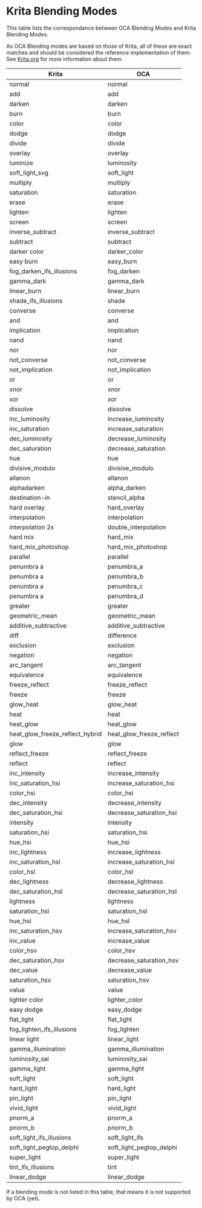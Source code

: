 # Krita Blending Modes

This table lists the correspondance between OCA Blending Modes and Krita Blending Modes.

As OCA Blending modes are based on those of Krita, all of these are exact matches and should be considered the reference implementation of them. See [Krita.org](http://krita.org) for more information about them.

| Krita | OCA |
|---|---|
| normal | normal |
| add | add |
| darken | darken |
| burn | burn |
| color | color |
| dodge | dodge |
| divide | divide |
| overlay | overlay |
| luminize | luminosity |
| soft_light_svg | soft_light |
| multiply | multiply |
| saturation | saturation |
| erase | erase |
| lighten | lighten |
| screen | screen |
| inverse_subtract | inverse_subtract |
| subtract | subtract |
| darker color | darker_color |
| easy burn | easy_burn |
| fog_darken_ifs_illusions | fog_darken |
| gamma_dark | gamma_dark |
| linear_burn | linear_burn |
| shade_ifs_illusions | shade |
| converse | converse |
| and | and |
| implication | implication |
| nand | nand |
| nor | nor |
| not_converse | not_converse |
| not_implication | not_implication |
| or | or |
| xnor | xnor |
| xor | xor |
| dissolve | dissolve |
| inc_luminosity | increase_luminosity |
| inc_saturation | increase_saturation |
| dec_luminosity | decrease_luminosity |
| dec_saturation | decrease_saturation |
| hue | hue |
| divisive_modulo | divisive_modulo |
| allanon | allanon |
| alphadarken | alpha_darken |
| destination-in | stencil_alpha |
| hard overlay | hard_overlay |
| interpolation | interpolation |
| interpolation 2x | double_interpolation |
| hard mix | hard_mix |
| hard_mix_photoshop | hard_mix_photoshop |
| parallel | parallel |
| penumbra a | penumbra_a |
| penumbra a | penumbra_b |
| penumbra a | penumbra_c |
| penumbra a | penumbra_d |
| greater | greater |
| geometric_mean | geometric_mean |
| additive_subtractive | additive_subtractive |
| diff | difference |
| exclusion | exclusion |
| negation | negation |
| arc_tangent | arc_tangent |
| equivalence | equivalence |
| freeze_reflect | freeze_reflect |
| freeze | freeze |
| glow_heat | glow_heat |
| heat | heat |
| heat_glow | heat_glow |
| heat_glow_freeze_reflect_hybrid | heat_glow_freeze_reflect |
| glow | glow |
| reflect_freeze | reflect_freeze |
| reflect | reflect |
| inc_intensity | increase_intensity |
| inc_saturation_hsi | increase_saturation_hsi |
| color_hsi | color_hsi |
| dec_intensity | decrease_intensity |
| dec_saturation_hsi | decrease_saturation_hsi |
| intensity | intensity |
| saturation_hsi | saturation_hsi |
| hue_hsi | hue_hsi |
| inc_lightness | increase_lightness |
| inc_saturation_hsl | increase_saturation_hsl |
| color_hsl | color_hsl |
| dec_lightness | decrease_lightness |
| dec_saturation_hsl | decrease_saturation_hsl |
| lightness | lightness |
| saturation_hsl | saturation_hsl |
| hue_hsl | hue_hsl |
| inc_saturation_hsv | increase_saturation_hsv |
| inc_value | increase_value |
| color_hsv | color_hsv |
| dec_saturation_hsv | decrease_saturation_hsv |
| dec_value | decrease_value |
| saturation_hsv | saturation_hsv |
| value | value |
| lighter color | lighter_color |
| easy dodge | easy_dodge |
| flat_light | flat_light |
| fog_lighten_ifs_illusions | fog_lighten |
| linear light | linear_light |
| gamma_illumination | gamma_illumination |
| luminosity_sai | luminosity_sai |
| gamma_light | gamma_light |
| soft_light | soft_light |
| hard_light | hard_light |
| pin_light | pin_light |
| vivid_light | vivid_light |
| pnorm_a | pnorm_a |
| pnorm_b | pnorm_b |
| soft_light_ifs_illusions | soft_light_ifs |
| soft_light_pegtop_delphi | soft_light_pegtop_delphi |
| super_light | super_light |
| tint_ifs_illusions | tint |
| linear_dodge | linear_dodge |

If a blending mode is not listed in this table, that means it is not supported by OCA (yet).